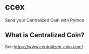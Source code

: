 # ccex

Send your Centralized Coin with Python

## What is Centralized Coin?

See <https://www.centralized-coin.com/>
